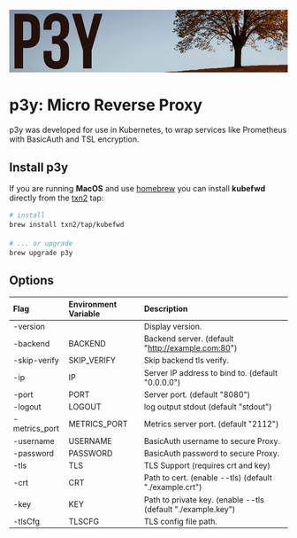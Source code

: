 ![](mast.jpg)

# p3y: Micro Reverse Proxy

p3y was developed for use in Kubernetes, to wrap services like Prometheus with BasicAuth and TSL encryption.

## Install p3y

If you are running **MacOS** and use [homebrew] you can install **kubefwd** directly from the [txn2] tap:

```bash
# install
brew install txn2/tap/kubefwd

# ... or upgrade
brew upgrade p3y
```

## Options

| Flag          | Environment Variable | Description                                                  |
|:--------------|:---------------------|:-------------------------------------------------------------|
| -version      |                      | Display version.                                             |
| -backend      | BACKEND              | Backend server. (default "http://example.com:80")            |
| -skip-verify  | SKIP_VERIFY          | Skip backend tls verify.                                     |
| -ip           | IP                   | Server IP address to bind to. (default "0.0.0.0")            |
| -port         | PORT                 | Server port. (default "8080")                                |
| -logout       | LOGOUT               | log output stdout  (default "stdout")                        |
| -metrics_port | METRICS_PORT         | Metrics server port. (default "2112")                        |
| -username     | USERNAME             | BasicAuth username to secure Proxy.                          |
| -password     | PASSWORD             | BasicAuth password to secure Proxy.                          |
| -tls          | TLS                  | TLS Support (requires crt and key)                           |
| -crt          | CRT                  | Path to cert. (enable --tls) (default "./example.crt")       |
| -key          | KEY                  | Path to private key. (enable --tls (default "./example.key") |
| -tlsCfg       | TLSCFG               | TLS config file path.                                        |




[homebrew]:https://brew.sh/
[txn2]:https://txn2.com/
